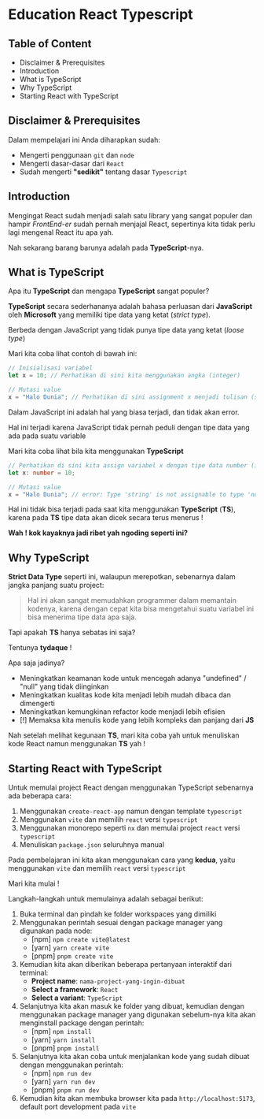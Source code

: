 # Education React Typescript

## Table of Content

- Disclaimer & Prerequisites
- Introduction
- What is TypeScript
- Why TypeScript
- Starting React with TypeScript

## Disclaimer & Prerequisites

Dalam mempelajari ini Anda diharapkan sudah:

- Mengerti penggunaan `git` dan `node`
- Mengerti dasar-dasar dari `React`
- Sudah mengerti **"sedikit"** tentang dasar `Typescript`

## Introduction

Mengingat React sudah menjadi salah satu library yang sangat populer dan hampir _FrontEnd-er_ sudah pernah menjajal React, sepertinya kita tidak perlu lagi mengenal React itu apa yah.

Nah sekarang barang barunya adalah pada **TypeScript**-nya.

## What is TypeScript

Apa itu **TypeScript** dan mengapa **TypeScript** sangat populer?

**TypeScript** secara sederhananya adalah bahasa perluasan dari **JavaScript** oleh **Microsoft** yang memiliki tipe data yang ketat (_strict type_).

Berbeda dengan JavaScript yang tidak punya tipe data yang ketat (_loose type_)

Mari kita coba lihat contoh di bawah ini:

```js
// Inisialisasi variabel
let x = 10; // Perhatikan di sini kita menggunakan angka (integer)

// Mutasi value
x = "Halo Dunia"; // Perhatikan di sini assignment x menjadi tulisan (string)
```

Dalam JavaScript ini adalah hal yang biasa terjadi, dan tidak akan error.

Hal ini terjadi karena JavaScript tidak pernah peduli dengan tipe data yang ada pada suatu variable

Mari kita coba lihat bila kita menggunakan **TypeScript**

```ts
// Perhatikan di sini kita assign variabel x dengan tipe data number (integer)
let x: number = 10;

// Mutasi value
x = "Halo Dunia"; // error: Type 'string' is not assignable to type 'number'.
```

Hal ini tidak bisa terjadi pada saat kita menggunakan **TypeScript** (**TS**), karena pada **TS** tipe data akan dicek secara terus menerus !

**Wah ! kok kayaknya jadi ribet yah ngoding seperti ini?**

## Why TypeScript

**Strict Data Type** seperti ini, walaupun merepotkan, sebenarnya dalam jangka panjang suatu project:

> Hal ini akan sangat memudahkan programmer dalam memantain kodenya, karena
> dengan cepat kita bisa mengetahui suatu variabel ini bisa menerima tipe data
> apa saja.

Tapi apakah **TS** hanya sebatas ini saja?

Tentunya **tydaque** !

Apa saja jadinya?

- Meningkatkan keamanan kode untuk mencegah adanya "undefined" / "null" yang tidak diinginkan
- Meningkatkan kualitas kode kita menjadi lebih mudah dibaca dan dimengerti
- Meningkatkan kemungkinan refactor kode menjadi lebih efisien
- [!] Memaksa kita menulis kode yang lebih kompleks dan panjang dari **JS**

Nah setelah melihat kegunaan **TS**, mari kita coba yah untuk menuliskan kode React namun menggunakan **TS** yah !

## Starting React with TypeScript

Untuk memulai project React dengan menggunakan TypeScript sebenarnya ada beberapa cara:

1. Menggunakan `create-react-app` namun dengan template `typescript`
1. Menggunakan `vite` dan memilih `react` versi `typescript`
1. Menggunakan monorepo seperti `nx` dan memulai project `react` versi `typescript`
1. Menuliskan `package.json` seluruhnya manual

Pada pembelajaran ini kita akan menggunakan cara yang **kedua**, yaitu menggunakan `vite` dan memilih `react` versi `typescript`

Mari kita mulai !

Langkah-langkah untuk memulainya adalah sebagai berikut:

1. Buka terminal dan pindah ke folder workspaces yang dimiliki
1. Menggunakan perintah sesuai dengan package manager yang digunakan pada node:
   - [npm] `npm create vite@latest`
   - [yarn] `yarn create vite`
   - [pnpm] `pnpm create vite`
1. Kemudian kita akan diberikan beberapa pertanyaan interaktif dari terminal:
   - **Project name**: `nama-project-yang-ingin-dibuat`
   - **Select a framework**: `React`
   - **Select a variant**: `TypeScript`
1. Selanjutnya kita akan masuk ke folder yang dibuat, kemudian dengan menggunakan package manager yang digunakan sebelum-nya kita akan menginstall package dengan perintah:
   - [npm] `npm install`
   - [yarn] `yarn install`
   - [pnpm] `pnpm install`
1. Selanjutnya kita akan coba untuk menjalankan kode yang sudah dibuat dengan menggunakan perintah:
   - [npm] `npm run dev`
   - [yarn] `yarn run dev`
   - [pnpm] `pnpm run dev`
1. Kemudian kita akan membuka browser kita pada `http://localhost:5173`, default port development pada `vite`
